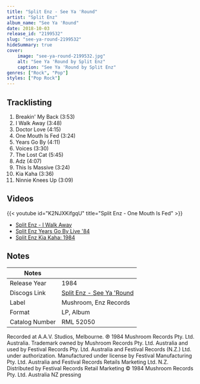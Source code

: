 ```yaml
---
title: "Split Enz - See Ya 'Round"
artist: "Split Enz"
album_name: "See Ya 'Round"
date: 2018-10-03
release_id: "2199532"
slug: "see-ya-round-2199532"
hideSummary: true
cover:
    image: "see-ya-round-2199532.jpg"
    alt: "See Ya 'Round by Split Enz"
    caption: "See Ya 'Round by Split Enz"
genres: ["Rock", "Pop"]
styles: ["Pop Rock"]
---
```

## Tracklisting
1. Breakin' My Back (3:53)
2. I Walk Away (3:48)
3. Doctor Love (4:15)
4. One Mouth Is Fed (3:24)
5. Years Go By (4:11)
6. Voices (3:30)
7. The Lost Cat (5:45)
8. Adz (4:07)
9. This Is Massive (3:24)
10. Kia Kaha (3:36)
11. Ninnie Knees Up (3:09)

## Videos
{{< youtube id="K2NJXKifgqU" title="Split Enz - One Mouth Is Fed" >}}
- [Split Enz - I Walk Away](https://www.youtube.com/watch?v=itr1FaWWDcI)
- [Split Enz Years Go By Live '84](https://www.youtube.com/watch?v=QfCWjNrzxg4)
- [Split Enz Kia Kaha: 1984](https://www.youtube.com/watch?v=BUmC6bYu6Yk)

## Notes
| Notes          |             |
| ---------------| ----------- |
| Release Year   | 1984 |
| Discogs Link   | [Split Enz - See Ya 'Round](https://www.discogs.com/release/2199532-Split-Enz-See-Ya-Round) |
| Label          | Mushroom, Enz Records |
| Format         | LP, Album |
| Catalog Number | RML 52050 |

Recorded at A.A.V. Studios, Melbourne.  ℗ 1984 Mushroom Records Pty. Ltd. Australia. Trademark owned by Mushroom Records Pty. Ltd. Australia and used by Festival Records Pty. Ltd. Australia and Festival Records (N.Z.) Ltd. under authorization. Manufactured under license by Festival Manufacturing Pty. Ltd. Australia and Festival Records Retails Marketing Ltd. N.Z. Distributed by Festival Records Retail Marketing © 1984 Mushroom Records Pty. Ltd. Australia  NZ pressing
